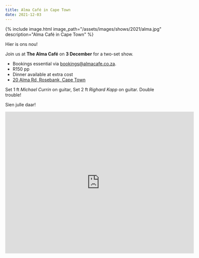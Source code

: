 ```yaml
---
title: Alma Café in Cape Town
date: 2021-12-03
---
```


{% include image.html
    image_path="/assets/images/shows/2021/alma.jpg"
    description="Alma Café in Cape Town"
%}

Hier is ons nou!

Join us at **The Alma Café** on **3 December** for a two-set show.

- Bookings essential via <bookings@almacafe.co.za>.
- R150 pp
- Dinner available at extra cost
- [20 Alma Rd, Rosebank, Cape Town](https://goo.gl/maps/dvu8jq7mx2AusRiq6)

Set 1 ft _Michael Currin_ on guitar, Set 2 ft _Righard Kapp_ on guitar. Double trouble!

Sien julle daar!


<iframe src="https://www.google.com/maps/embed?pb=!1m18!1m12!1m3!1d3309.4987986981623!2d18.47235491538373!3d-33.95401683091851!2m3!1f0!2f0!3f0!3m2!1i1024!2i768!4f13.1!3m3!1m2!1s0x1dcc5d2084d6f911%3A0x8ae02023d44f2101!2sThe%20Alma%20Cafe!5e0!3m2!1sen!2sza!4v1636788386380!5m2!1sen!2sza" width="600" height="450" style="border:0;" allowfullscreen="" loading="lazy"></iframe>
